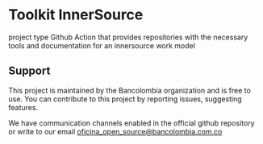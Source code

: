 # Toolkit InnerSource
project type Github Action that provides repositories with the necessary tools and documentation for an innersource work model

## Support 
This project is maintained by the Bancolombia organization and is free to use. You can contribute to this project by reporting issues, suggesting features.

We have communication channels enabled in the official github repository or write to our email oficina_open_source@bancolombia.com.co
